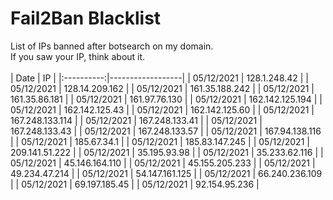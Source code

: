 # Fail2Ban Blacklist

List of IPs banned after botsearch on my domain.<br/>
If you saw your IP, think about it.<br/>
<br/>
| Date       | IP               |
|:----------:|------------------|
| 05/12/2021 | 128.1.248.42 	|
| 05/12/2021 | 128.14.209.162	|
| 05/12/2021 | 161.35.188.242	|
| 05/12/2021 | 161.35.86.181	|
| 05/12/2021 | 161.97.76.130	|
| 05/12/2021 | 162.142.125.194	|
| 05/12/2021 | 162.142.125.43	|
| 05/12/2021 | 162.142.125.60	|
| 05/12/2021 | 167.248.133.114	|
| 05/12/2021 | 167.248.133.41	|
| 05/12/2021 | 167.248.133.43	|
| 05/12/2021 | 167.248.133.57	|
| 05/12/2021 | 167.94.138.116	|
| 05/12/2021 | 185.67.34.1	|
| 05/12/2021 | 185.83.147.245	|
| 05/12/2021 | 209.141.51.222	|
| 05/12/2021 | 35.195.93.98	|
| 05/12/2021 | 35.233.62.116	|
| 05/12/2021 | 45.146.164.110	|
| 05/12/2021 | 45.155.205.233	|
| 05/12/2021 | 49.234.47.214	|
| 05/12/2021 | 54.147.161.125	|
| 05/12/2021 | 66.240.236.109	|
| 05/12/2021 | 69.197.185.45	|
| 05/12/2021 | 92.154.95.236	|

